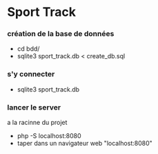# Sport Track

### création de la base de données
- cd bdd/
- sqlite3 sport_track.db < create_db.sql

### s'y connecter
- sqlite3 sport_track.db

### lancer le server
a la racinne du projet
- php -S localhost:8080
- taper dans un navigateur web "localhost:8080"